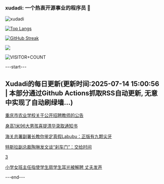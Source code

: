 ### xudadi: 一个热衷开源事业的程序员 👋

![xudadi](https://github-readme-stats-git-masterorgs-github-readme-stats-team.vercel.app/api?username=xudadi)

[![Top Langs](https://github-readme-stats.vercel.app/api/top-langs/?username=xudadi)](https://github.com/anuraghazra/github-readme-stats)

[![GitHub Streak](https://streak-stats.demolab.com?user=xudadi&locale=zh_Hans)](https://git.io/streak-stats)

![](https://raw.githubusercontent.com/xudadi/xudadi/main/assets/github-contribution-grid-snake.svg)

![VISITOR+COUNT](https://komarev.com/ghpvc/?username=xudadi&label=VISITOR+COUNT)


---start---

## Xudadi的每日更新(更新时间:2025-07-14 15:00:56 | 本部分通过Github Actions抓取RSS自动更新, 无意中实现了自动刷绿墙...)

[重庆市农业学校关于公开招聘教师的公告](https://www.gongkaoleida.com/article/2507969)

[身高1米96大男孩喜提清华录取通知书](https://m.163.com/news/article/K4E9990H051492T3.html)

[海关总署副署长教你鉴定真假Labubu：正版有九颗尖牙](https://m.163.com/news/article/K4E90T95053469M5.html)

[特斯拉副总裁陶琳发文谈“刹车门”：交给时间](https://m.163.com/news/article/K4E5NHLC053469LG.html)

[3](https://m.163.com/touch/news/sub/domestic)

[小学女班主任指使学生扇学生耳光被解聘 丈夫发声](https://m.163.com/news/article/K4E6KFU905561G0D.html)

---end---
